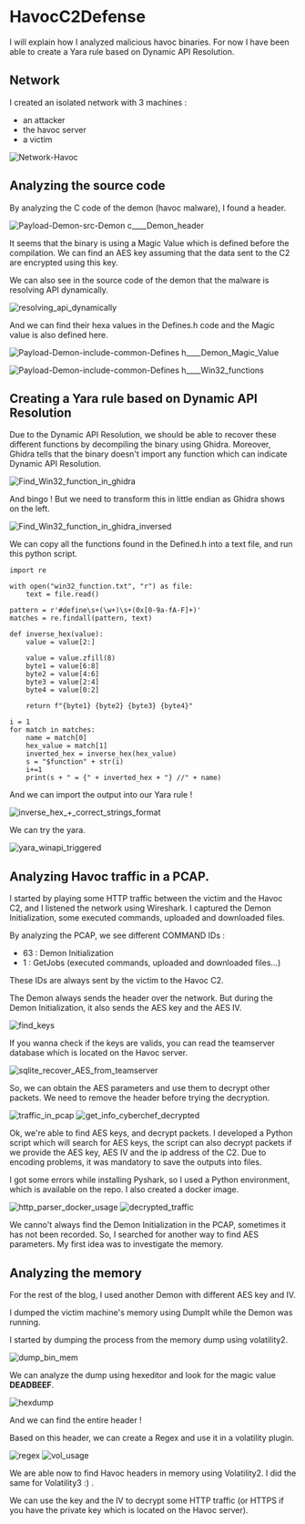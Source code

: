 # HavocC2Defense

I will explain how I analyzed malicious havoc binaries.
For now I have been able to create a Yara rule based on Dynamic API Resolution.

## Network

I created an isolated network with 3 machines : 

- an attacker
- the havoc server
- a victim

![Network-Havoc](https://github.com/user-attachments/assets/f62f026c-e73d-4731-aa01-f9c1921fd98f)

## Analyzing the source code

By analyzing the C code of the demon (havoc malware), I found a header.

![Payload-Demon-src-Demon c____Demon_header](https://github.com/user-attachments/assets/a5704787-393d-44a0-9c6f-7cf2bce37fb1)

It seems that the binary is using a Magic Value which is defined before the compilation.
We can find an AES key assuming that the data sent to the C2 are encrypted using this key.

We can also see in the source code of the demon that the malware is resolving API dynamically.

![resolving_api_dynamically](https://github.com/user-attachments/assets/646a508f-235f-4f70-8f94-fe423c8393b5)

And we can find their hexa values in the Defines.h code and the Magic value is also defined here.

![Payload-Demon-include-common-Defines h____Demon_Magic_Value](https://github.com/user-attachments/assets/09359e62-42b0-40db-9101-c85fc0d36280)

![Payload-Demon-include-common-Defines h____Win32_functions](https://github.com/user-attachments/assets/dcf76a84-1c20-4e5c-9fba-745e1948404c)

## Creating a Yara rule based on Dynamic API Resolution

Due to the Dynamic API Resolution, we should be able to recover these different functions by decompiling the binary using Ghidra.
Moreover, Ghidra tells that the binary doesn't import any function which can indicate Dynamic API Resolution.

![Find_Win32_function_in_ghidra](https://github.com/user-attachments/assets/1fd9440c-e53a-4786-85e4-254904471af8)

And bingo ! But we need to transform this in little endian as Ghidra shows on the left.

![Find_Win32_function_in_ghidra_inversed](https://github.com/user-attachments/assets/3e5dd9d9-f1f5-4626-a797-2e9d8af81e3c)

We can copy all the functions found in the Defined.h into a text file, and run this python script.

```
import re

with open("win32_function.txt", "r") as file:
    text = file.read()

pattern = r'#define\s+(\w+)\s+(0x[0-9a-fA-F]+)'
matches = re.findall(pattern, text)

def inverse_hex(value):
    value = value[2:]

    value = value.zfill(8)
    byte1 = value[6:8]
    byte2 = value[4:6]
    byte3 = value[2:4]
    byte4 = value[0:2]

    return f"{byte1} {byte2} {byte3} {byte4}"

i = 1
for match in matches:
    name = match[0]
    hex_value = match[1]
    inverted_hex = inverse_hex(hex_value)
    s = "$function" + str(i)
    i+=1
    print(s + " = {" + inverted_hex + "} //" + name)
```

And we can import the output into our Yara rule !

![inverse_hex_+_correct_strings_format](https://github.com/user-attachments/assets/59d47e6e-af4e-4750-9553-05941c834796)

We can try the yara.

![yara_winapi_triggered](https://github.com/user-attachments/assets/7705bf51-5c09-4929-9998-e6d6acbdcc51)

## Analyzing Havoc traffic in a PCAP.

I started by playing some HTTP traffic between the victim and the Havoc C2, and I listened the network using Wireshark. I captured the Demon Initialization, some executed commands, uploaded and downloaded files.

By analyzing the PCAP, we see different COMMAND IDs : 

- 63 : Demon Initialization
- 1 : GetJobs (executed commands, uploaded and downloaded files...)

These IDs are always sent by the victim to the Havoc C2.

The Demon always sends the header over the network. But during the Demon Initialization, it also sends the AES key and the AES IV. 

![find_keys](https://github.com/user-attachments/assets/bed2c517-73b4-4b5a-859c-abe3492dfb86)

If you wanna check if the keys are valids, you can read the teamserver database which is located on the Havoc server.

![sqlite_recover_AES_from_teamserver](https://github.com/user-attachments/assets/adfb95ba-8622-4d10-85f6-670d279040db)

So, we can obtain the AES parameters and use them to decrypt other packets. We need to remove the header before trying the decryption.

![traffic_in_pcap](https://github.com/user-attachments/assets/cc9d3146-d0c2-40a8-8c3c-ec985b4a3656)
![get_info_cyberchef_decrypted](https://github.com/user-attachments/assets/b6c5d5f7-6998-4d4f-886d-db84f099ea6c)

Ok, we're able to find AES keys, and decrypt packets. I developed a Python script which will search for AES keys, the script can also decrypt packets if we provide the AES key, AES IV and the ip address of the C2. Due to encoding problems, it was mandatory to save the outputs into files.

I got some errors while installing Pyshark, so I used a Python environment, which is available on the repo.
I also created a docker image.

![http_parser_docker_usage](https://github.com/user-attachments/assets/fdd43349-f011-40e0-8ca5-79d7327dacf0)
![decrypted_traffic](https://github.com/user-attachments/assets/f66b90de-84ad-4bf3-8ae6-b169414f30b6)

We canno't always find the Demon Initialization in the PCAP, sometimes it has not been recorded. So, I searched for another way to find AES parameters. My first idea was to investigate the memory.

## Analyzing the memory

For the rest of the blog, I used another Demon with different AES key and IV.

I dumped the victim machine's memory using DumpIt while the Demon was running.

I started by dumping the process from the memory dump using volatility2.

![dump_bin_mem](https://github.com/user-attachments/assets/a1a36476-0916-495e-b5e4-30b9e7da1027)

We can analyze the dump using hexeditor and look for the magic value **DEADBEEF**.

![hexdump](https://github.com/user-attachments/assets/a185ace1-d281-4955-97a2-2fce40149303)

And we can find the entire header !

Based on this header, we can create a Regex and use it in a volatility plugin.

![regex](https://github.com/user-attachments/assets/6cc6091b-ad8c-4621-a3bd-cac58330fdb8)
![vol_usage](https://github.com/user-attachments/assets/44de439a-4031-49a0-a647-a840762d00ae)

We are able now to find Havoc headers in memory using Volatility2. I did the same for Volatility3 :) .

We can use the key and the IV to decrypt some HTTP traffic (or HTTPS if you have the private key which is located on the Havoc server).
